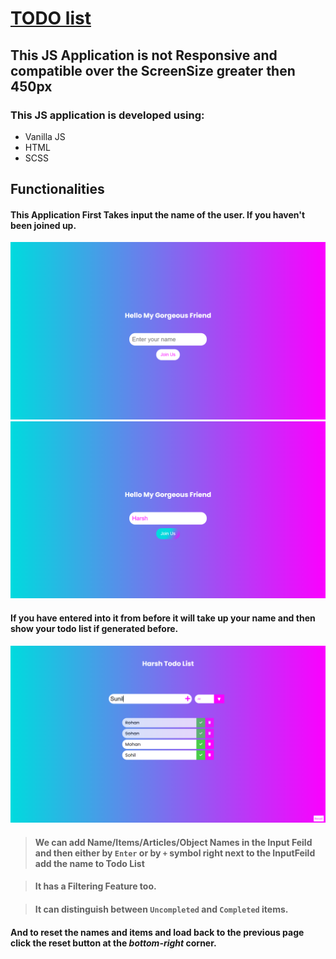 # [TODO list](https://harshrajkr.github.io/todo/) 
## This JS Application is not Responsive and compatible over the ScreenSize greater then 450px
### This JS application is developed using:
* Vanilla JS
* HTML
* SCSS


## Functionalities
#### This Application First Takes input the name of the user. If you haven't been joined up.
![Landing Page](./images/LandingPage.png)
![Landing Page](./images/LandingPage2.png)

#### If you have entered into it from before it will take up your name and then show your todo list if generated before.

![Todo Page](./images/TodoPage1.png)

> #### We can add Name/Items/Articles/Object Names in the Input Feild and then either by ```Enter``` or by ```+``` symbol right next to the InputFeild add the name to Todo List

> #### It has a Filtering Feature too.

> #### It can distinguish between __```Uncompleted```__ and __```Completed```__ items. 

#### And to reset the names and items and load back to the previous page click the reset button at the _**bottom-right**_ corner.

